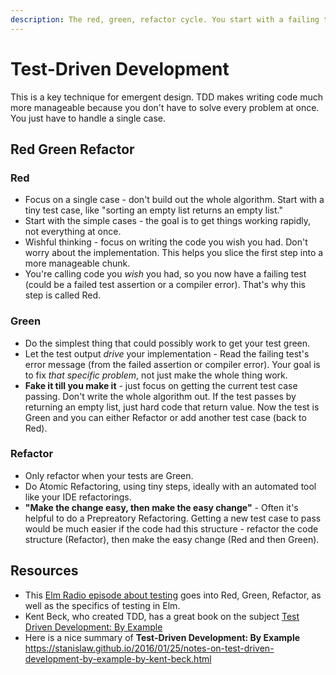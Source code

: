 ```yaml
---
description: The red, green, refactor cycle. You start with a failing test that expresses your intention, and make it green the simplest way possible.
---
```


# Test-Driven Development

This is a key technique for emergent design. TDD makes writing code much more manageable because you don't have to solve every problem at once. You just have to handle a single case.

## Red Green Refactor

### Red

- Focus on a single case - don't build out the whole algorithm. Start with a tiny test case, like "sorting an empty list returns an empty list."
- Start with the simple cases - the goal is to get things working rapidly, not everything at once.
- Wishful thinking - focus on writing the code you wish you had. Don't worry about the implementation. This helps you slice the first step into a more manageable chunk.
- You're calling code you _wish_ you had, so you now have a failing test (could be a failed test assertion or a compiler error). That's why this step is called Red.

### Green

- Do the simplest thing that could possibly work to get your test green.
- Let the test output _drive_ your implementation - Read the failing test's error message (from the failed assertion or compiler error). Your goal is to fix _that specific problem_, not just make the whole thing work.
- **Fake it till you make it** - just focus on getting the current test case passing. Don't write the whole algorithm out. If the test passes by returning an empty list, just hard code that return value. Now the test is Green and you can either Refactor or add another test case (back to Red).

### Refactor

- Only refactor when your tests are Green.
- Do Atomic Refactoring, using tiny steps, ideally with an automated tool like your IDE refactorings.
- **"Make the change easy, then make the easy change"** - Often it's helpful to do a Prepreatory Refactoring. Getting a new test case to pass would be much easier if the code had this structure - refactor the code structure (Refactor), then make the easy change (Red and then Green).

## Resources

- This [Elm Radio episode about testing](https://elm-radio.com/episode/elm-test) goes into Red, Green, Refactor, as well as the specifics of testing in Elm.
- Kent Beck, who created TDD, has a great book on the subject [Test Driven Development: By Example](https://www.amazon.com/Test-Driven-Development-Kent-Beck/dp/0321146530)
- Here is a nice summary of **Test-Driven Development: By Example** <https://stanislaw.github.io/2016/01/25/notes-on-test-driven-development-by-example-by-kent-beck.html>
